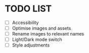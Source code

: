 # TODO LIST

- [ ] Accessibility
- [ ] Optimise images and assets
- [ ] Rename images to relevant names
- [ ] Light/Dark mode switch
- [ ] Style adjustments